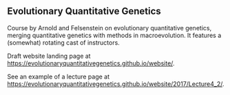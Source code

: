 ## Evolutionary Quantitative Genetics

Course by Arnold and Felsenstein on evolutionary quantitative genetics, merging quantitative genetics with methods in macroevolution. It features a (somewhat) rotating cast of instructors.

Draft website landing page at https://evolutionaryquantitativegenetics.github.io/website/.

See an example of a lecture page at https://evolutionaryquantitativegenetics.github.io/website/2017/Lecture4_2/.
